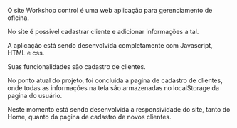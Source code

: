 O site Workshop control é uma web aplicação para gerenciamento de oficina.

No site é possivel cadastrar cliente e adicionar informações a tal.

A aplicação está sendo desenvolvida completamente com Javascript, HTML e css.

Suas funcionalidades são cadastro de clientes.

No ponto atual do projeto, foi concluida a pagina de cadastro de clientes, onde todas as informações na tela são armazenadas no localStorage da pagina do usuário.

Neste momento está sendo desenvolvida a responsividade do site, tanto do Home, quanto da pagina de cadastro de novos clientes.